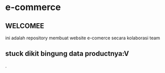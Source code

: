 # e-commerce

## WELCOMEE

ini adalah repository membuat website e-comerce secara kolaborasi team

## stuck dikit bingung data productnya:V 

.

